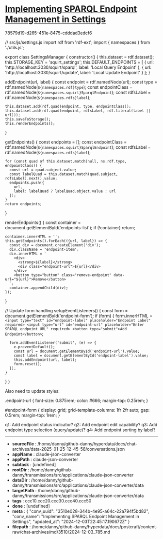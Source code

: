 # [Implementing SPARQL Endpoint Management in Settings](https://claude.ai/chat/3510e028-344b-4e95-a64c-22a794f5bd82)

78579d19-d265-451e-8475-cdddad3edcf6

 <antArtifact identifier="settings-manager-labels" type="application/vnd.ant.code" language="javascript" title="Settings manager with endpoint labels">
// src/js/settings.js
import rdf from 'rdf-ext';
import { namespaces } from './utils.js';

export class SettingsManager {
  constructor() {
    this.dataset = rdf.dataset();
    this.STORAGE_KEY = 'squirt_settings';
    this.DEFAULT_ENDPOINTS = [
      { url: 'http://localhost:3030/squirt/sparql', label: 'Local Query Endpoint' },
      { url: 'http://localhost:3030/squirt/update', label: 'Local Update Endpoint' }
    ];
  }

  addEndpoint(url, label) {
    const endpoint = rdf.namedNode(url);
    const type = rdf.namedNode(`${namespaces.rdf}type`);
    const endpointClass = rdf.namedNode(`${namespaces.squirt}SparqlEndpoint`);
    const rdfsLabel = rdf.namedNode(`${namespaces.rdfs}label`);

    this.dataset.add(rdf.quad(endpoint, type, endpointClass));
    this.dataset.add(rdf.quad(endpoint, rdfsLabel, rdf.literal(label || url)));
    this.saveToStorage();
    this.renderEndpoints();
  }

  getEndpoints() {
    const endpoints = [];
    const endpointClass = rdf.namedNode(`${namespaces.squirt}SparqlEndpoint`);
    const rdfsLabel = rdf.namedNode(`${namespaces.rdfs}label`);
    
    for (const quad of this.dataset.match(null, ns.rdf.type, endpointClass)) {
      const url = quad.subject.value;
      const labelQuad = this.dataset.match(quad.subject, rdfsLabel).next().value;
      endpoints.push({
        url,
        label: labelQuad ? labelQuad.object.value : url
      });
    }
    return endpoints;
  }

  renderEndpoints() {
    const container = document.getElementById('endpoints-list');
    if (!container) return;

    container.innerHTML = '';
    this.getEndpoints().forEach(({url, label}) => {
      const div = document.createElement('div');
      div.className = 'endpoint-item';
      div.innerHTML = `
        <div>
          <strong>${label}</strong>
          <div class="endpoint-url">${url}</div>
        </div>
        <button type="button" class="remove-endpoint" data-url="${url}">Remove</button>
      `;
      container.appendChild(div);
    });
  }

  // Update form handling
  setupEventListeners() {
    const form = document.getElementById('endpoint-form');
    if (form) {
      form.innerHTML = `
        <input type="text" id="endpoint-label" placeholder="Endpoint Label" required>
        <input type="url" id="endpoint-url" placeholder="Enter SPARQL endpoint URL" required>
        <button type="submit">Add Endpoint</button>
      `;
      
      form.addEventListener('submit', (e) => {
        e.preventDefault();
        const url = document.getElementById('endpoint-url').value;
        const label = document.getElementById('endpoint-label').value;
        this.addEndpoint(url, label);
        form.reset();
      });
    }
  }
}
</antArtifact>

Also need to update styles:

<antArtifact identifier="settings-styles-update" type="application/vnd.ant.code" language="css" title="Updated settings styles">
.endpoint-url {
  font-size: 0.875rem;
  color: #666;
  margin-top: 0.25rem;
}

#endpoint-form {
  display: grid;
  grid-template-columns: 1fr 2fr auto;
  gap: 0.5rem;
  margin-top: 1rem;
}
</antArtifact>

q1: Add endpoint status indicator?
q2: Add endpoint edit capability?
q3: Add endpoint type selection (query/update)?
q4: Add endpoint sorting by label?

---

* **sourceFile** : /home/danny/github-danny/hyperdata/docs/chat-archives/data-2025-01-25-12-45-58/conversations.json
* **appName** : claude-json-converter
* **appPath** : claude-json-converter
* **subtask** : [undefined]
* **rootDir** : /home/danny/github-danny/transmissions/src/applications/claude-json-converter
* **dataDir** : /home/danny/github-danny/transmissions/src/applications/claude-json-converter/data
* **targetPath** : /home/danny/github-danny/transmissions/src/applications/claude-json-converter/data
* **tags** : ccc10.ccc20.ccc30.ccc40.ccc50
* **done** : [undefined]
* **meta** : {
  "conv_uuid": "3510e028-344b-4e95-a64c-22a794f5bd82",
  "conv_name": "Implementing SPARQL Endpoint Management in Settings",
  "updated_at": "2024-12-03T22:45:17.190672Z"
}
* **filepath** : /home/danny/github-danny/hyperdata/docs/postcraft/content-raw/chat-archives/md/3510/2024-12-03_785.md